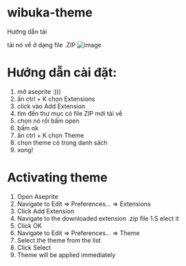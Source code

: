 # wibuka-theme

Hướng dẫn tải 

tải nó về ở dạng file .ZIP
![image](https://github.com/WibuKa/wibuka-theme/assets/140942718/69ecd2ee-9306-4d01-9a01-17eb1533b53d)

# Hướng dẫn cài đặt:
1. mở aseprite :)))
2. ấn ctrl + K chọn Extensions 
3. click vào Add Extension
4. tìm đến thư mục có file ZIP mới tải về
5. chọn nó rồi bấm open
6. bấm ok
7. ấn ctrl + K chọn Theme 
8. chọn theme có trong danh sách
9. xong!

# Activating theme
1. Open Aseprite
1. Navigate to Edit ⇒ Preferences... ⇒ Extensions
1. Click Add Extension
1. Navigate to the downloaded extension .zip file
1.S elect it
1. Click OK
1. Navigate to Edit ⇒ Preferences... ⇒ Theme
1. Select the theme from the list
1. Click Select
1. Theme will be applied immediately
